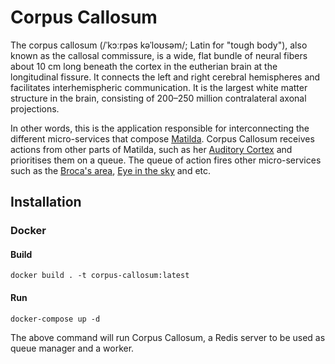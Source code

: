 # Corpus Callosum
The corpus callosum (/ˈkɔːrpəs kəˈloʊsəm/; Latin for "tough body"), also known as the callosal commissure, is a wide, flat bundle of neural fibers about 10 cm long beneath the cortex in the eutherian brain at the longitudinal fissure. It connects the left and right cerebral hemispheres and facilitates interhemispheric communication. It is the largest white matter structure in the brain, consisting of 200–250 million contralateral axonal projections.

In other words, this is the application responsible for interconnecting the different micro-services that compose [Matilda](http://matilda.edwardleoni.com]). Corpus Callosum receives actions from other parts of Matilda, such as her [Auditory Cortex](https://github.com/TheMatildaProject/auditory-cortex) and prioritises them on a queue. The queue of action fires other micro-services such as the [Broca's area](https://github.com/TheMatildaProject/brocas-area), [Eye in the sky](https://github.com/TheMatildaProject/eye-in-the-sky) and etc.

## Installation

### Docker
#### Build
`docker build . -t corpus-callosum:latest`

#### Run
`docker-compose up -d`

The above command will run Corpus Callosum, a Redis server to be used as queue manager and a worker.